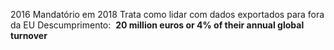 2016
Mandatório em 2018
Trata como lidar com dados exportados para fora da EU
Descumprimento:  **20 million euros or 4% of their annual global turnover**
